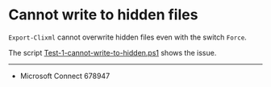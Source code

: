 # Cannot write to hidden files

`Export-Clixml` cannot overwrite hidden files even with the switch `Force`.

The script [Test-1-cannot-write-to-hidden.ps1](Test-1-cannot-write-to-hidden.ps1) shows the issue.

---

- Microsoft Connect 678947
